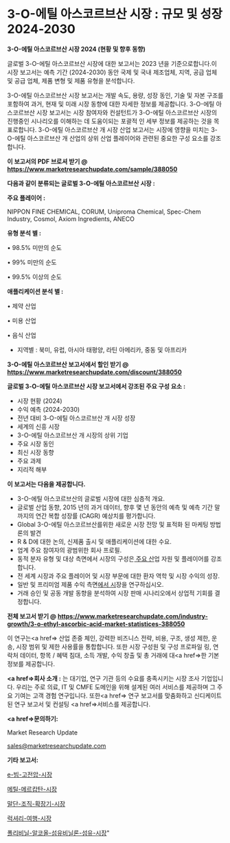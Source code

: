 # 3-O-에틸 아스코르브산 시장 : 규모 및 성장 2024-2030

<strong>3-O-에틸 아스코르브산 시장 2024 (현황 및 향후 동향)</strong>

글로벌 3-O-에틸 아스코르브산 시장에 대한 보고서는 2023 년을 기준으로합니다.이 시장 보고서는 예측 기간 (2024-2030) 동안 국제 및 국내 제조업체, 지역, 공급 업체 및 공급 업체, 제품 변형 및 제품 유형을 분석합니다.

3-O-에틸 아스코르브산 시장 보고서는 개발 속도, 용량, 성장 동인, 기술 및 자본 구조를 포함하여 과거, 현재 및 미래 시장 동향에 대한 자세한 정보를 제공합니다. 3-O-에틸 아스코르브산 시장 보고서는 시장 참여자와 컨설턴트가 3-O-에틸 아스코르브산 시장의 진행중인 시나리오를 이해하는 데 도움이되는 포괄적 인 세부 정보를 제공하는 것을 목표로합니다. 3-O-에틸 아스코르브산 개 시장 산업 보고서는 시장에 영향을 미치는 3-O-에틸 아스코르브산 개 산업의 상위 산업 플레이어와 관련된 중요한 구성 요소를 강조합니다.



<strong>이 보고서의 PDF 브로셔 받기 @ <a href=https://www.marketresearchupdate.com/sample/388050>https://www.marketresearchupdate.com/sample/388050</a></strong>



<strong>다음과 같이 분류되는 글로벌 3-O-에틸 아스코르브산 시장 :</strong>



<strong>주요 플레이어 :</strong>

NIPPON FINE CHEMICAL, CORUM, Uniproma Chemical, Spec-Chem Industry, Cosmol, Axiom Ingredients, ANECO



<strong>유형 분석 별 :</strong>

• 98.5% 미만의 순도

• 99% 미만의 순도

• 99.5% 이상의 순도



<strong>애플리케이션 분석 별 :</strong>

• 제약 산업

• 미용 산업

• 음식 산업

<ul>
  <li>지역별 : 북미, 유럽, 아시아 태평양, 라틴 아메리카, 중동 및 아프리카</li>
</ul>


<strong>3-O-에틸 아스코르브산 보고서에서 할인 받기 @ <a href=https://www.marketresearchupdate.com/discount/388050>https://www.marketresearchupdate.com/discount/388050</a></strong>



<strong>글로벌 3-O-에틸 아스코르브산 시장 보고서에서 강조된 주요 구성 요소 :</strong>
<ul>
  <li>시장 현황 (2024)</li>
  <li>수익 예측 (2024-2030)</li>
  <li>전년 대비 3-O-에틸 아스코르브산 개 시장 성장</li>
  <li>세계의 신흥 시장</li>
  <li>3-O-에틸 아스코르브산 개 시장의 상위 기업</li>
  <li>주요 시장 동인</li>
  <li>최신 시장 동향</li>
  <li>주요 과제</li>
  <li>지리적 해부</li>
</ul>


<strong>이 보고서는 다음을 제공합니다.</strong>
<ul>
  <li>3-O-에틸 아스코르브산의 글로벌 시장에 대한 심층적 개요.</li>
  <li>글로벌 산업 동향, 2015 년의 과거 데이터, 향후 몇 년 동안의 예측 및 예측 기간 말까지의 연간 복합 성장률 (CAGR) 예상치를 평가합니다.</li>
  <li>Global 3-O-에틸 아스코르브산를위한 새로운 시장 전망 및 표적화 된 마케팅 방법론의 발견</li>
  <li>R &amp; D에 대한 논의, 신제품 출시 및 애플리케이션에 대한 수요.</li>
  <li>업계 주요 참여자의 광범위한 회사 프로필.</li>
  <li>동적 분자 유형 및 대상 측면에서 시장의 구성은<a href=> 주요 산</a>업 자원 및 플레이어를 강조합니다.</li>
  <li>전 세계 시장과 주요 플레이어 및 시장 부문에 대한 환자 역학 및 시장 수익의 성장.</li>
  <li>일반 및 프리미엄 제품 수익 측면<a href=>에서 시</a>장을 연구하십시오.</li>
  <li>거래 승인 및 공동 개발 동향을 분석하여 시장 판매 시나리오에서 상업적 기회를 결정합니다.</li>
</ul>



<strong>전체 보고서 받기 @ <a href=https://www.marketresearchupdate.com/industry-growth/3-o-ethyl-ascorbic-acid-market-statistices-388050>https://www.marketresearchupdate.com/industry-growth/3-o-ethyl-ascorbic-acid-market-statistices-388050</a></strong>

이 연구는<a href=> 산업 존중</a> 체인, 강력한 비즈니스 전략, 비용, 구조, 생성 제한, 운송, 시장 범위 및 제한 사용률을 통합합니다. 또한 시장 구성원 및 구성 프로파일 링, 연락처 데이터, 항목 / 혜택 침대, 소득 개발, 수익 창출 및 총 거래에 대<a href=>한 기본 </a>정보를 제공합니다.



<strong><a href=>회사 소</a>개 :</strong>
는 대기업, 연구 기관 등의 수요를 충족시키는 시장 조사 기업입니다. 우리는 주로 의료, IT 및 CMFE 도메인을 위해 설계된 여러 서비스를 제공하며 그 주요 기여는 고객 경험 연구입니다. 또한<a href=> 연구 보</a>고서를 맞춤화하고 신디케이트 된 연구 보고서 및 컨설팅 <a href=>서비스</a>를 제공합니다.



<strong><a href=>문의하기:</a></strong>

Market Research Update

sales@marketresearchupdate.com



<strong>기타 보고서:</strong>

<a href=https://www.linkedin.com/pulse/e-빔-고전압-시장-세분화-연구-및-목표-고객2029년-survey-savvy-insights-360-analysis/>e-빔-고전압-시장</a>

<a href=https://www.linkedin.com/pulse/메틸-메르캅탄-시장-세분화-연구-및-목표-고객2029년-trend-tracking-tips-360-analysis-rdohf/>메틸-메르캅탄-시장</a>

<a href=https://www.linkedin.com/pulse/말단-조직-확장기-시장-규모-및-성장-2023-data-dive-diaries-24-analysis-4zsnf/>말단-조직-확장기-시장</a>

<a href=https://www.linkedin.com/pulse/럭셔리-여행-시장-규모-및-성장-2023-analytics-avenue-adventures-24-ana-wexof/>럭셔리-여행-시장</a>

<a href=https://www.linkedin.com/pulse/폴리비닐-알코올-섬유비닐론-섬유-시장-규모-및-성장-2023-analytics-alchemy-360-analysis-jghzf/>폴리비닐-알코올-섬유비닐론-섬유-시장</a>"
